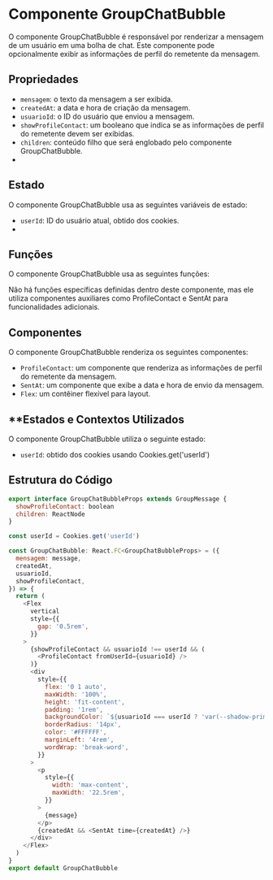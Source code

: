 # **Componente GroupChatBubble**

O componente GroupChatBubble é responsável por renderizar a mensagem de um usuário em uma bolha de chat. Este componente pode opcionalmente exibir as informações de perfil do remetente da mensagem.

## **Propriedades**
- `mensagem`: o texto da mensagem a ser exibida.
- `createdAt`: a data e hora de criação da mensagem.
- `usuarioId`: o ID do usuário que enviou a mensagem.
- `showProfileContact`: um booleano que indica se as informações de perfil do remetente devem ser exibidas.
- `children`: conteúdo filho que será englobado pelo componente GroupChatBubble.
- 
## **Estado**
O componente GroupChatBubble usa as seguintes variáveis de estado:

- `userId`: ID do usuário atual, obtido dos cookies.
- 
## **Funções**
O componente GroupChatBubble usa as seguintes funções:

Não há funções específicas definidas dentro deste componente, mas ele utiliza componentes auxiliares como ProfileContact e SentAt para funcionalidades adicionais.

## **Componentes**
O componente GroupChatBubble renderiza os seguintes componentes:

- `ProfileContact`: um componente que renderiza as informações de perfil do remetente da mensagem.
- `SentAt`: um componente que exibe a data e hora de envio da mensagem.
- `Flex`: um contêiner flexível para layout.
  
## **Estados e Contextos Utilizados
O componente GroupChatBubble utiliza o seguinte estado:

- `userId`: obtido dos cookies usando Cookies.get('userId') 
  
## **Estrutura do Código**
```javascript
export interface GroupChatBubbleProps extends GroupMessage {
  showProfileContact: boolean
  children: ReactNode
}

const userId = Cookies.get('userId')

const GroupChatBubble: React.FC<GroupChatBubbleProps> = ({
  mensagem: message,
  createdAt,
  usuarioId,
  showProfileContact,
}) => {
  return (
    <Flex
      vertical
      style={{
        gap: '0.5rem',
      }}
    >
      {showProfileContact && usuarioId !== userId && (
        <ProfileContact fromUserId={usuarioId} />
      )}
      <div
        style={{
          flex: '0 1 auto',
          maxWidth: '100%',
          height: 'fit-content',
          padding: '1rem',
          backgroundColor: `${usuarioId === userId ? 'var(--shadow-primary-500)' : 'var(--neutral-600)'}`,
          borderRadius: '14px',
          color: '#FFFFFF',
          marginLeft: '4rem',
          wordWrap: 'break-word',
        }}
      >
        <p
          style={{
            width: 'max-content',
            maxWidth: '22.5rem',
          }}
        >
          {message}
        </p>
        {createdAt && <SentAt time={createdAt} />}
      </div>
    </Flex>
  )
}
export default GroupChatBubble

```